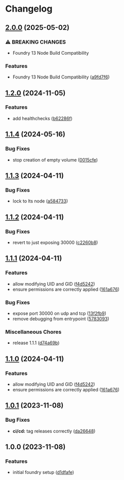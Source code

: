 # Changelog

## [2.0.0](https://github.com/AnthonyPorthouse/foundry-server/compare/v1.2.0...v2.0.0) (2025-05-02)


### ⚠ BREAKING CHANGES

* Foundry 13 Node Build Compatibility

### Features

* Foundry 13 Node Build Compatibility ([a9fd7f6](https://github.com/AnthonyPorthouse/foundry-server/commit/a9fd7f660a910e8e4ed316c27d212874431e9c53))

## [1.2.0](https://github.com/AnthonyPorthouse/foundry-server/compare/v1.1.4...v1.2.0) (2024-11-05)


### Features

* add healthchecks ([b62286f](https://github.com/AnthonyPorthouse/foundry-server/commit/b62286f8da09cc2fa059e72c251645d779508332))

## [1.1.4](https://github.com/AnthonyPorthouse/foundry-server/compare/v1.1.3...v1.1.4) (2024-05-16)


### Bug Fixes

* stop creation of empty volume ([0015cfe](https://github.com/AnthonyPorthouse/foundry-server/commit/0015cfe2a42ffdcaf74974092927b7ac5c1e0944))

## [1.1.3](https://github.com/AnthonyPorthouse/foundry-server/compare/v1.1.2...v1.1.3) (2024-04-11)


### Bug Fixes

* lock to lts node ([a584733](https://github.com/AnthonyPorthouse/foundry-server/commit/a58473309263cfe32e28f903fb82d0b3514d4f6c))

## [1.1.2](https://github.com/AnthonyPorthouse/foundry-server/compare/v1.1.1...v1.1.2) (2024-04-11)


### Bug Fixes

* revert to just exposing 30000 ([c2260b8](https://github.com/AnthonyPorthouse/foundry-server/commit/c2260b8bea5926072706cbd42bb81f2861c555f8))

## [1.1.1](https://github.com/AnthonyPorthouse/foundry-server/compare/v1.0.1...v1.1.1) (2024-04-11)


### Features

* allow modifying UID and GID ([f4d5242](https://github.com/AnthonyPorthouse/foundry-server/commit/f4d52421d040281d5fe23265313a4d3f2d02d02a))
* ensure permissions are correctly applied ([161a676](https://github.com/AnthonyPorthouse/foundry-server/commit/161a676320564ab0ac13257c768cee90453d4932))


### Bug Fixes

* expose port 30000 on udp and tcp ([13f2fb9](https://github.com/AnthonyPorthouse/foundry-server/commit/13f2fb91c0541e0a59111da846210756c2f2ffc3))
* remove debugging from entrypoint ([5783093](https://github.com/AnthonyPorthouse/foundry-server/commit/57830939a1a2916cef3f03e293b4e19c6576497e))


### Miscellaneous Chores

* release 1.1.1 ([d74a69b](https://github.com/AnthonyPorthouse/foundry-server/commit/d74a69b3dd0508812756364900a8136743b2b893))

## [1.1.0](https://github.com/AnthonyPorthouse/foundry-server/compare/v1.0.1...v1.1.0) (2024-04-11)


### Features

* allow modifying UID and GID ([f4d5242](https://github.com/AnthonyPorthouse/foundry-server/commit/f4d52421d040281d5fe23265313a4d3f2d02d02a))
* ensure permissions are correctly applied ([161a676](https://github.com/AnthonyPorthouse/foundry-server/commit/161a676320564ab0ac13257c768cee90453d4932))

## [1.0.1](https://github.com/AnthonyPorthouse/foundry-server/compare/v1.0.0...v1.0.1) (2023-11-08)


### Bug Fixes

* **ci/cd:** tag releases correctly ([da26648](https://github.com/AnthonyPorthouse/foundry-server/commit/da2664805c21183ac2f6e0483c2fd9610eb1b781))

## 1.0.0 (2023-11-08)


### Features

* initial foundry setup ([d1dfafe](https://github.com/AnthonyPorthouse/foundry-server/commit/d1dfafeea42405349ef7566150c2501c481a20ba))

